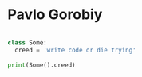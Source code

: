 # Pavlo Gorobiy

```python

class Some:
  creed = 'write code or die trying'
  
print(Some().creed)  

```

